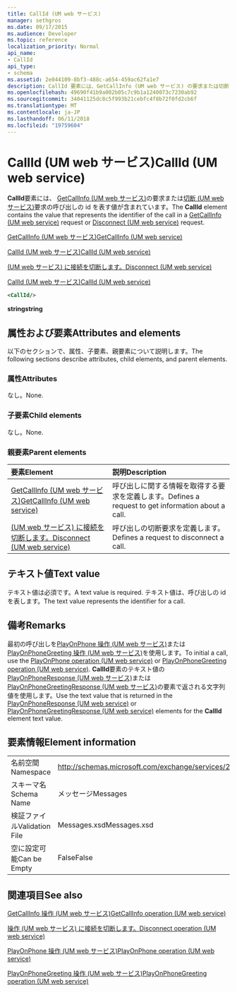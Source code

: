 ```yaml
---
title: CallId (UM web サービス)
manager: sethgros
ms.date: 09/17/2015
ms.audience: Developer
ms.topic: reference
localization_priority: Normal
api_name:
- CallId
api_type:
- schema
ms.assetid: 2e044109-8bf3-488c-a654-459ac62fa1e7
description: CallId 要素には、GetCallInfo (UM web サービス) の要求または切断 (UM web サービス) 要求の呼び出しの id を表す値が含まれています。
ms.openlocfilehash: 49690f41b9a002b05c7c9b1a1240073c7230ab92
ms.sourcegitcommit: 34041125dc8c5f993b21cebfc4f8b72f0fd2cb6f
ms.translationtype: MT
ms.contentlocale: ja-JP
ms.lasthandoff: 06/11/2018
ms.locfileid: "19759604"
---
```

# <a name="callid-um-web-service"></a><span data-ttu-id="9268e-103">CallId (UM web サービス)</span><span class="sxs-lookup"><span data-stu-id="9268e-103">CallId (UM web service)</span></span>

<span data-ttu-id="9268e-104">**CallId**要素には、 [GetCallInfo (UM web サービス)](getcallinfo-um-web-service.md)の要求または[切断 (UM web サービス)](disconnect-um-web-service.md)要求の呼び出しの id を表す値が含まれています。</span><span class="sxs-lookup"><span data-stu-id="9268e-104">The **CallId** element contains the value that represents the identifier of the call in a [GetCallInfo (UM web service)](getcallinfo-um-web-service.md) request or [Disconnect (UM web service)](disconnect-um-web-service.md) request.</span></span> 
  
[<span data-ttu-id="9268e-105">GetCallInfo (UM web サービス)</span><span class="sxs-lookup"><span data-stu-id="9268e-105">GetCallInfo (UM web service)</span></span>](getcallinfo-um-web-service.md)
  
[<span data-ttu-id="9268e-106">CallId (UM web サービス)</span><span class="sxs-lookup"><span data-stu-id="9268e-106">CallId (UM web service)</span></span>](callid-um-web-service.md)
  
[<span data-ttu-id="9268e-107">(UM web サービス) に接続を切断します。</span><span class="sxs-lookup"><span data-stu-id="9268e-107">Disconnect (UM web service)</span></span>](disconnect-um-web-service.md)
  
[<span data-ttu-id="9268e-108">CallId (UM web サービス)</span><span class="sxs-lookup"><span data-stu-id="9268e-108">CallId (UM web service)</span></span>](callid-um-web-service.md)
  
```xml
<CallId/>
```

 <span data-ttu-id="9268e-109">**string**</span><span class="sxs-lookup"><span data-stu-id="9268e-109">**string**</span></span>
## <a name="attributes-and-elements"></a><span data-ttu-id="9268e-110">属性および要素</span><span class="sxs-lookup"><span data-stu-id="9268e-110">Attributes and elements</span></span>

<span data-ttu-id="9268e-111">以下のセクションで、属性、子要素、親要素について説明します。</span><span class="sxs-lookup"><span data-stu-id="9268e-111">The following sections describe attributes, child elements, and parent elements.</span></span>
  
### <a name="attributes"></a><span data-ttu-id="9268e-112">属性</span><span class="sxs-lookup"><span data-stu-id="9268e-112">Attributes</span></span>

<span data-ttu-id="9268e-113">なし。</span><span class="sxs-lookup"><span data-stu-id="9268e-113">None.</span></span>
  
### <a name="child-elements"></a><span data-ttu-id="9268e-114">子要素</span><span class="sxs-lookup"><span data-stu-id="9268e-114">Child elements</span></span>

<span data-ttu-id="9268e-115">なし。</span><span class="sxs-lookup"><span data-stu-id="9268e-115">None.</span></span>
  
### <a name="parent-elements"></a><span data-ttu-id="9268e-116">親要素</span><span class="sxs-lookup"><span data-stu-id="9268e-116">Parent elements</span></span>

|<span data-ttu-id="9268e-117">**要素**</span><span class="sxs-lookup"><span data-stu-id="9268e-117">**Element**</span></span>|<span data-ttu-id="9268e-118">**説明**</span><span class="sxs-lookup"><span data-stu-id="9268e-118">**Description**</span></span>|
|:-----|:-----|
|[<span data-ttu-id="9268e-119">GetCallInfo (UM web サービス)</span><span class="sxs-lookup"><span data-stu-id="9268e-119">GetCallInfo (UM web service)</span></span>](getcallinfo-um-web-service.md) <br/> |<span data-ttu-id="9268e-120">呼び出しに関する情報を取得する要求を定義します。</span><span class="sxs-lookup"><span data-stu-id="9268e-120">Defines a request to get information about a call.</span></span>  <br/> |
|[<span data-ttu-id="9268e-121">(UM web サービス) に接続を切断します。</span><span class="sxs-lookup"><span data-stu-id="9268e-121">Disconnect (UM web service)</span></span>](disconnect-um-web-service.md) <br/> |<span data-ttu-id="9268e-122">呼び出しの切断要求を定義します。</span><span class="sxs-lookup"><span data-stu-id="9268e-122">Defines a request to disconnect a call.</span></span>  <br/> |
   
## <a name="text-value"></a><span data-ttu-id="9268e-123">テキスト値</span><span class="sxs-lookup"><span data-stu-id="9268e-123">Text value</span></span>

<span data-ttu-id="9268e-124">テキスト値は必須です。</span><span class="sxs-lookup"><span data-stu-id="9268e-124">A text value is required.</span></span> <span data-ttu-id="9268e-125">テキスト値は、呼び出しの id を表します。</span><span class="sxs-lookup"><span data-stu-id="9268e-125">The text value represents the identifier for a call.</span></span>
  
## <a name="remarks"></a><span data-ttu-id="9268e-126">備考</span><span class="sxs-lookup"><span data-stu-id="9268e-126">Remarks</span></span>

<span data-ttu-id="9268e-127">最初の呼び出しを[PlayOnPhone 操作 (UM web サービス)](playonphone-operation-um-web-service.md)または[PlayOnPhoneGreeting 操作 (UM web サービス)](playonphonegreeting-operation-um-web-service.md)を使用します。</span><span class="sxs-lookup"><span data-stu-id="9268e-127">To initial a call, use the [PlayOnPhone operation (UM web service)](playonphone-operation-um-web-service.md) or [PlayOnPhoneGreeting operation (UM web service)](playonphonegreeting-operation-um-web-service.md).</span></span> <span data-ttu-id="9268e-128">**CallId**要素のテキスト値の[PlayOnPhoneResponse (UM web サービス)](playonphoneresponse-um-web-service.md)または[PlayOnPhoneGreetingResponse (UM web サービス)](playonphonegreetingresponse-um-web-service.md)の要素で返される文字列値を使用します。</span><span class="sxs-lookup"><span data-stu-id="9268e-128">Use the text value that is returned in the [PlayOnPhoneResponse (UM web service)](playonphoneresponse-um-web-service.md) or [PlayOnPhoneGreetingResponse (UM web service)](playonphonegreetingresponse-um-web-service.md) elements for the **CallId** element text value.</span></span> 
  
## <a name="element-information"></a><span data-ttu-id="9268e-129">要素情報</span><span class="sxs-lookup"><span data-stu-id="9268e-129">Element information</span></span>

|||
|:-----|:-----|
|<span data-ttu-id="9268e-130">名前空間</span><span class="sxs-lookup"><span data-stu-id="9268e-130">Namespace</span></span>  <br/> |http://schemas.microsoft.com/exchange/services/2006/messages  <br/> |
|<span data-ttu-id="9268e-131">スキーマ名</span><span class="sxs-lookup"><span data-stu-id="9268e-131">Schema Name</span></span>  <br/> |<span data-ttu-id="9268e-132">メッセージ</span><span class="sxs-lookup"><span data-stu-id="9268e-132">Messages</span></span>  <br/> |
|<span data-ttu-id="9268e-133">検証ファイル</span><span class="sxs-lookup"><span data-stu-id="9268e-133">Validation File</span></span>  <br/> |<span data-ttu-id="9268e-134">Messages.xsd</span><span class="sxs-lookup"><span data-stu-id="9268e-134">Messages.xsd</span></span>  <br/> |
|<span data-ttu-id="9268e-135">空に設定可能</span><span class="sxs-lookup"><span data-stu-id="9268e-135">Can be Empty</span></span>  <br/> |<span data-ttu-id="9268e-136">False</span><span class="sxs-lookup"><span data-stu-id="9268e-136">False</span></span>  <br/> |
   
## <a name="see-also"></a><span data-ttu-id="9268e-137">関連項目</span><span class="sxs-lookup"><span data-stu-id="9268e-137">See also</span></span>



[<span data-ttu-id="9268e-138">GetCallInfo 操作 (UM web サービス)</span><span class="sxs-lookup"><span data-stu-id="9268e-138">GetCallInfo operation (UM web service)</span></span>](getcallinfo-operation-um-web-service.md)
  
[<span data-ttu-id="9268e-139">操作 (UM web サービス) に接続を切断します。</span><span class="sxs-lookup"><span data-stu-id="9268e-139">Disconnect operation (UM web service)</span></span>](disconnect-operation-um-web-service.md)
  
[<span data-ttu-id="9268e-140">PlayOnPhone 操作 (UM web サービス)</span><span class="sxs-lookup"><span data-stu-id="9268e-140">PlayOnPhone operation (UM web service)</span></span>](playonphone-operation-um-web-service.md)
  
[<span data-ttu-id="9268e-141">PlayOnPhoneGreeting 操作 (UM web サービス)</span><span class="sxs-lookup"><span data-stu-id="9268e-141">PlayOnPhoneGreeting operation (UM web service)</span></span>](playonphonegreeting-operation-um-web-service.md)

